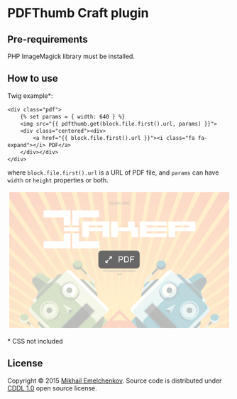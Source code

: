 # PDFThumb Craft plugin

## Pre-requirements

PHP ImageMagick library must be installed.

## How to use

Twig example*:

    <div class="pdf">
        {% set params = { width: 640 } %}
        <img src="{{ pdfthumb.get(block.file.first().url, params) }}">
        <div class="centered"><div>
            <a href="{{ block.file.first().url }}"><i class="fa fa-expand"></i> PDF</a>
        </div></div>
    </div>

where `block.file.first().url` is a URL of PDF file, and `params` can have `width` or `height` properties or both.

![Screenshot](Readme.png)

\* CSS not included

## License
Copyright © 2015 [Mikhail Emelchenkov](https://mikhail.guru). Source code is distributed under [CDDL 1.0](https://tldrlegal.com/license/common-development-and-distribution-license-(cddl-1.0)-explained) open source license.
